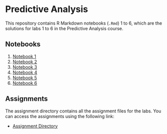 # Predictive Analysis

This repository contains R Markdown notebooks (`.Rmd`) 1 to 6, which are the solutions for labs 1 to 6 in the Predictive Analysis course.

## Notebooks

1.  [Notebook 1](Notebooks/notebook1.rmd)
2.  [Notebook 2](Notebooks/notebook2.rmd)
3.  [Notebook 3](Notebooks/notebook3.rmd)
4.  [Notebook 4](Notebooks/notebook4.rmd)
5.  [Notebook 5](Notebooks/notebook5.rmd)
6.  [Notebook 6](Notebooks/notebook6.rmd)

## Assignments

The assignment directory contains all the assignment files for the labs. You can access the assignments using the following link:

-   [Assignment Directory](assignments/)
